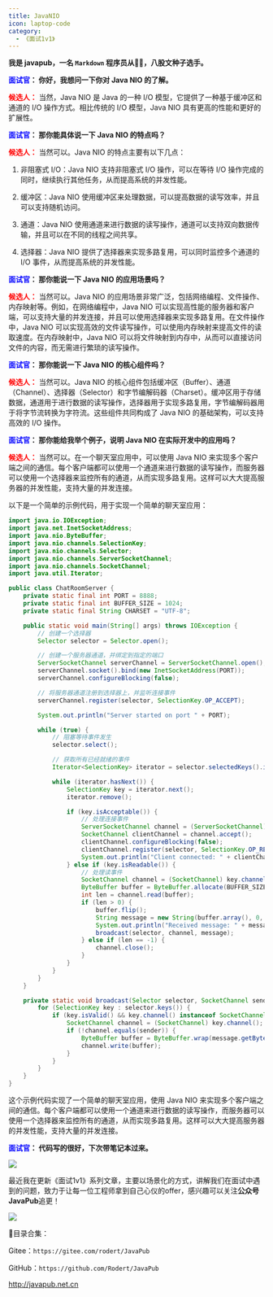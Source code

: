```yaml
---
title: JavaNIO
icon: laptop-code
category:
  - 《面试1v1》
---
```




**我是 javapub，一名 `Markdown` 程序员从👨‍💻，八股文种子选手。**




**<font color=blue>面试官</font>： 你好，我想问一下你对 Java NIO 的了解。**

**<font color=red>候选人：</font>** 当然，Java NIO 是 Java 的一种 I/O 模型，它提供了一种基于缓冲区和通道的 I/O 操作方式。相比传统的 I/O 模型，Java NIO 具有更高的性能和更好的扩展性。

**<font color=blue>面试官</font>： 那你能具体说一下 Java NIO 的特点吗？**

**<font color=red>候选人：</font>** 当然可以。Java NIO 的特点主要有以下几点：

1. 非阻塞式 I/O：Java NIO 支持非阻塞式 I/O 操作，可以在等待 I/O 操作完成的同时，继续执行其他任务，从而提高系统的并发性能。

2. 缓冲区：Java NIO 使用缓冲区来处理数据，可以提高数据的读写效率，并且可以支持随机访问。

3. 通道：Java NIO 使用通道来进行数据的读写操作，通道可以支持双向数据传输，并且可以在不同的线程之间共享。

4. 选择器：Java NIO 提供了选择器来实现多路复用，可以同时监控多个通道的 I/O 事件，从而提高系统的并发性能。

**<font color=blue>面试官</font>： 那你能说一下 Java NIO 的应用场景吗？**

**<font color=red>候选人：</font>** 当然可以。Java NIO 的应用场景非常广泛，包括网络编程、文件操作、内存映射等。例如，在网络编程中，Java NIO 可以实现高性能的服务器和客户端，可以支持大量的并发连接，并且可以使用选择器来实现多路复用。在文件操作中，Java NIO 可以实现高效的文件读写操作，可以使用内存映射来提高文件的读取速度。在内存映射中，Java NIO 可以将文件映射到内存中，从而可以直接访问文件的内容，而无需进行繁琐的读写操作。

**<font color=blue>面试官</font>： 那你能说一下 Java NIO 的核心组件吗？**

**<font color=red>候选人：</font>** 当然可以。Java NIO 的核心组件包括缓冲区（Buffer）、通道（Channel）、选择器（Selector）和字节编解码器（Charset）。缓冲区用于存储数据，通道用于进行数据的读写操作，选择器用于实现多路复用，字节编解码器用于将字节流转换为字符流。这些组件共同构成了 Java NIO 的基础架构，可以支持高效的 I/O 操作。

**<font color=blue>面试官</font>： 那你能给我举个例子，说明 Java NIO 在实际开发中的应用吗？**

**<font color=red>候选人：</font>** 当然可以。在一个聊天室应用中，可以使用 Java NIO 来实现多个客户端之间的通信。每个客户端都可以使用一个通道来进行数据的读写操作，而服务器可以使用一个选择器来监控所有的通道，从而实现多路复用。这样可以大大提高服务器的并发性能，支持大量的并发连接。

以下是一个简单的示例代码，用于实现一个简单的聊天室应用：

```java
import java.io.IOException;
import java.net.InetSocketAddress;
import java.nio.ByteBuffer;
import java.nio.channels.SelectionKey;
import java.nio.channels.Selector;
import java.nio.channels.ServerSocketChannel;
import java.nio.channels.SocketChannel;
import java.util.Iterator;

public class ChatRoomServer {
    private static final int PORT = 8888;
    private static final int BUFFER_SIZE = 1024;
    private static final String CHARSET = "UTF-8";

    public static void main(String[] args) throws IOException {
        // 创建一个选择器
        Selector selector = Selector.open();

        // 创建一个服务器通道，并绑定到指定的端口
        ServerSocketChannel serverChannel = ServerSocketChannel.open();
        serverChannel.socket().bind(new InetSocketAddress(PORT));
        serverChannel.configureBlocking(false);

        // 将服务器通道注册到选择器上，并监听连接事件
        serverChannel.register(selector, SelectionKey.OP_ACCEPT);

        System.out.println("Server started on port " + PORT);

        while (true) {
            // 阻塞等待事件发生
            selector.select();

            // 获取所有已经就绪的事件
            Iterator<SelectionKey> iterator = selector.selectedKeys().iterator();

            while (iterator.hasNext()) {
                SelectionKey key = iterator.next();
                iterator.remove();

                if (key.isAcceptable()) {
                    // 处理连接事件
                    ServerSocketChannel channel = (ServerSocketChannel) key.channel();
                    SocketChannel clientChannel = channel.accept();
                    clientChannel.configureBlocking(false);
                    clientChannel.register(selector, SelectionKey.OP_READ);
                    System.out.println("Client connected: " + clientChannel.getRemoteAddress());
                } else if (key.isReadable()) {
                    // 处理读事件
                    SocketChannel channel = (SocketChannel) key.channel();
                    ByteBuffer buffer = ByteBuffer.allocate(BUFFER_SIZE);
                    int len = channel.read(buffer);
                    if (len > 0) {
                        buffer.flip();
                        String message = new String(buffer.array(), 0, len, CHARSET);
                        System.out.println("Received message: " + message);
                        broadcast(selector, channel, message);
                    } else if (len == -1) {
                        channel.close();
                    }
                }
            }
        }
    }

    private static void broadcast(Selector selector, SocketChannel sender, String message) throws IOException {
        for (SelectionKey key : selector.keys()) {
            if (key.isValid() && key.channel() instanceof SocketChannel) {
                SocketChannel channel = (SocketChannel) key.channel();
                if (!channel.equals(sender)) {
                    ByteBuffer buffer = ByteBuffer.wrap(message.getBytes(CHARSET));
                    channel.write(buffer);
                }
            }
        }
    }
}
```

这个示例代码实现了一个简单的聊天室应用，使用 Java NIO 来实现多个客户端之间的通信。每个客户端都可以使用一个通道来进行数据的读写操作，而服务器可以使用一个选择器来监控所有的通道，从而实现多路复用。这样可以大大提高服务器的并发性能，支持大量的并发连接。


**<font color=blue>面试官</font>： 代码写的很好，下次带笔记本过来。**





![](https://ghproxy.com/https://raw.githubusercontent.com/Rodert/javapub_oss/main/other/joshua-rawson-harris-ouEe9842WRg-unsplash.jpg?raw=true)



最近我在更新《面试1v1》系列文章，主要以场景化的方式，讲解我们在面试中遇到的问题，致力于让每一位工程师拿到自己心仪的offer，感兴趣可以关注**公众号JavaPub**追更！


![](https://javapub-common-oss.oss-cn-beijing.aliyuncs.com/javapub/2024%2F06%2F06%2F20240606-225632.png)




🎁目录合集：

Gitee：`https://gitee.com/rodert/JavaPub`

GitHub：`https://github.com/Rodert/JavaPub`



<http://javapub.net.cn>
